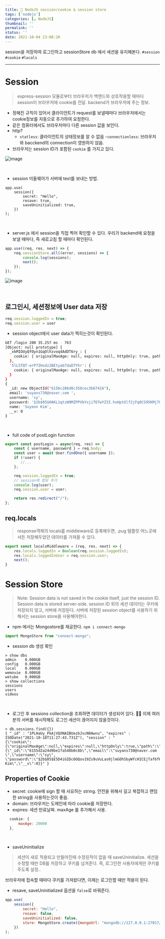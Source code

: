 ```yaml
---
title: 🍪 NodeJS session/cookie & session store
tags: ['nodejs']
categories: [☁️ NodeJS]
thumbnail: ''
permalink: ''
status: ''
date: 2021-10-04 23:08:20
---
```


session을 저장하여 로그인하고 sessionStore db 에서 세션을 유지해본다.
`#session` `#cookie` `#locals`
<!-- excerpt -->
<!-- toc -->

---

# Session

> express-session 모듈로부터 브라우저가 백엔드와 상호작용할 때마다 session이 브라우저에 cookie를 전달. backend가 브라우저에 주는 정보.

- 정해진 규칙이 있어서 클라이언트가 request를 보낼때마다 브라우저에서는 cookie정보를 자동으로 추가하여 요청한다.
- 같은 컴퓨터에서도 브라우저마다 다른 session 값을 보인다.
- http?
    - `statless`: 클라이언트의 상태정보를 알 수 없음
    -`connectionless`: 브라우저와 bacckend의 connection이 영원하지 않음.
- 브라우저는 session ID가 포함된 `cookie` 를 가지고 있다.

![image](https://user-images.githubusercontent.com/28856435/135840108-6e7ef3a1-5a30-4cfc-a30a-c925e75c7fa9.png)

<br>

* session 미들웨어가 서버에 text를 보내는 방법.

```
app.use(
    session({
        secret: "Hello",
        resave: true,
        saveUninitialized: true,
    })
);
```

<br>

* server.js 에서 session을 직접 찍어 확인할 수 있다. 우리가 backend에 요청을 보낼 때마다, 즉 새로고침 할 때마다 확인된다.

```js
app.use((req, res, next) => {
    req.sessionStore.all((error, sessions) => {
        console.log(sessions);
        next();
    });
});
```

![image](https://user-images.githubusercontent.com/28856435/135844113-889988f1-1283-449e-8d6e-199defbfbf73.png)


<br>

## 로그인시, 세션정보에 User data 저장

```js
req.session.loggedIn = true;
req.session.user = user
```

* session object에서 user data가 찍히는것이 확인된다.

```bash
GET /login 200 35.257 ms - 763
[Object: null prototype] {
  _xkMIOUyQfOyn1GqOlhzvoq4AdDT6ry_: {
    cookie: { originalMaxAge: null, expires: null, httpOnly: true, path: '/' }     
  },
  '5lLSTQT-erP7IHsdz2BEtyab7daD7Yhr': {
    cookie: { originalMaxAge: null, expires: null, httpOnly: true, path: '/' }     
  }
}
{
  _id: new ObjectId("6156c286d0c358cec3b67416"),
  email: 'suyans730@naver.com ',
  username: 'sy',
  password: '$2b$05$0AKL1qtzW9MZPPVbYxjiTO7wYZ3I.hxHptUlf2jFq0CS95KMj7QDa',        
  name: 'Suyeon Kim',
  __v: 0
}
```

<br>

* full code of postLogin function 

```js
export const postLogin = async(req, res) => {
    const { username, password } = req.body;
    const user = await User.findOne({ username });
    if (!user) {
       //...
    };

    req.session.loggedIn = true;
    // session에 정보 추가
    console.log(user);
    req.session.user = user;

    return res.redirect("/");
};
```

## req.locals

> response객체의 locals를 middleware로 등록해두면, .pug 템플릿 어느곳에서든 저장해두었던 데이터를 가져올 수 있다.

```js
export const localsMiddleware = (req, res, next) => {
    res.locals.loggedIn = Boolean(req.session.loggedIn);
    res.locals.loggedInUser = req.session.user;
    next();
}
```

# Session Store

> Note: Session data is not saved in the cookie itself, just the session ID. Session data is stored server-side.
session ID 외의 세션 데이터는 쿠키에 저장되지 않고, 서버에 저장된다.
서버에 저장된 session object를 사용하기 위해서는 session store을 사용해야한다.

* npm 에서는 Mongostore를 제공한다. `npm i connect-mongo`

```js
import MongoStore from "connect-mongo";
```

* session db 생성 확인

```mongo
> show dbs
admin    0.000GB
config   0.000GB
local    0.000GB
wemovie  0.000GB
wetube   0.000GB
> show collections
sessions
users
videos
```

<br>

* 로그인 후 sessions collection을 조회하면 데이터가 생성되어 있다.
🙌🏼 이제 여러분의 서버를 재시작해도 로그인 세션이 끊어지지 않을것이다.

```mongo
> db.sessions.find({})
{ "_id" : "1PLHaUy_PkAjVQXNAIBUezbJscN0Awnu", "expires" : ISODate("2021-10-18T11:27:43.731Z"), "session" : "
{\"cookie\":{\"originalMaxAge\":null,\"expires\":null,\"httpOnly\":true,\"path\":\"/\"},\"loggedIn\":true,\"user\":
{\"_id\":\"6155d2a24d9be1fa548b0c8b\",\"email\":\"suyans730@naver.com \",\"username\":\"sy\",
\"password\":\"$2b$05$E5D4iGIDc6OQov19Zs9uVuLas0jlmGOhSbyWfcHICEjTaf6fKM/A.\",\"name\":\"Suyeon Kim\",\"__v\":0}}" }
```


## Properties of Cookie

- secret: cookie에 sign 할 때 사요하는 string. 안전을 위해서 길고 복잡하고 랜덤한 string을 사용하는것이 좋음.
- domain: 브라우저는 도메인에 따라 cookie를 저장한다.
- expires: 세션 만료날짜. maxAge 를 추가해서 사용.

```js
  cookie: {
      maxAge: 20000
  },
```
<br>

- saveUninitialize

> 세션이 새로 적용되고 만들어진때 수정된적이 없을 때 saveUninitialize.
세션을 수정할 때만 DB를 저장하고 쿠키를 넘겨준다. 즉, 로그인한 사용자에게만 쿠키를 주도록 설정..

브라우저에 접속할 때마다 쿠키를 가져왔다면, 이제는 로그인할 때만 적용이 된다.

* resave, saveUninitialized 옵션을 `false`로 바꿔준다.

```js
app.use(
    session({
        secret: "Hello",
        resave: false,
        saveUninitialized: false,
        store: MongoStore.create({mongoUrl: "mongodb://127.0.0.1:27017/wetube"})
    })
);
```